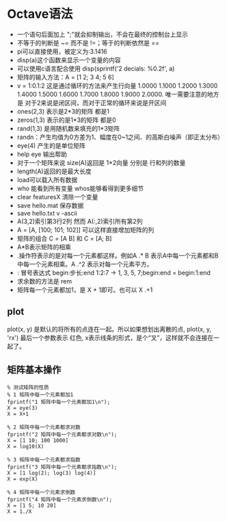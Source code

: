 # Octave语法
* 一个语句后面加上 ";"就会抑制输出，不会在最终的控制台上显示
* 不等于的判断是 ~= 而不是 !=；等于的判断依然是 ==
* pi可以直接使用，被定义为:3.1416
* disp(a)这个函数来显示一个变量的内容
* 可以使用c语言配合使用 disp(sprintf('2 decials: %0.2f', a)
* 矩阵的输入方法：A = [1 2; 3 4; 5 6]
* v = 1:0.1:2 这是通过循环的方法来产生行向量 1.0000    1.1000    1.2000    1.3000    1.4000    1.5000    1.6000    1.7000    1.8000    1.9000    2.0000. 唯一需要注意的地方是 对于2来说是闭区间，而对于正常的循环来说是开区间
* ones(2,3) 表示是2*3的矩阵 都是1
* zeros(1,3) 表示的是1*3的矩阵 都是0
* rand(1,3) 是用随机数来填充的1*3矩阵
* randn：产生均值为0方差为1、幅度在0~1之间、的高斯白噪声（即正太分布）
* eye(4) 产生的是单位矩阵
* help eye 输出帮助
* 对于一个矩阵来说 size(A)返回是 1*2向量 分别是 行和列的数量
* length(A)返回的是最大长度
* load可以载入所有数据
* who 能看到所有变量 whos能够看得到更多细节
* clear featuresX 清除一个变量
* save hello.mat 保存数据
* save hello.txt v -ascii
* A(3,2)索引第3行2列 然而 A(:,2)索引所有第2列
* A = [A, [100; 101; 102]] 可以这样直接增加矩阵的列
* 矩阵的组合 C = [A B] 和 C = [A; B]
* A*B表示矩阵的相乘
* .操作符表示的是对每一个元素都这样。例如A .* B 表示A中每一个元素都和B中每一个元素相乘。A .^2 表示对每一个元素平方。
* : 冒号表达式 begin:步长:end 1:2:7 -> 1, 3, 5, 7;begin:end = begin:1:end
* 求余数的方法是 rem
* 矩阵每一个元素都加1，是 X + 1即可。也可以  X .+1

## plot
plot(x, y) 是默认的将所有的点连在一起。所以如果想划出离散的点, plot(x, y, 'rx') 最后一个参数表示 红色, x表示线条的形式，是个“叉”，这样就不会连接在一起了。

## 矩阵基本操作

	% 测试矩阵的性质
	% 1 矩阵中每一个元素都加1
	fprintf("1 矩阵中每一个元素都加1\n");
	X = eye(3)
	X = X+1

	% 2 矩阵中每一个元素都求对数
	fprintf("2 矩阵中每一个元素都求对数\n");
	X = [1 10; 100 1000]
	X = log10(X)

	% 3 矩阵中每一个元素都求指数
	fprintf("3 矩阵中每一个元素都求指数\n");
	X = [1 log(2); log(3) log(4)]
	X = exp(X)

	% 4 矩阵中每一个元素求倒数
	fprintf("4 矩阵中每一个元素求倒数\n");
	X = [1 5; 10 20]
	X = 1./X
